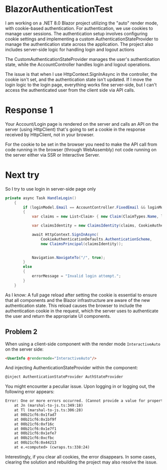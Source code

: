 # BlazorAuthenticationTest
I am working on a .NET 8.0 Blazor project utilizing the "auto" render mode, 
with cookie-based authentication. 
For authentication, we use cookies to manage user sessions. 
The authentication setup involves configuring cookie settings and implementing a custom AuthenticationStateProvider to manage the authentication state across the application. The project also includes server-side logic for handling login and logout actions

The CustomAuthenticationStateProvider manages the user's authentication state, while the AccountController handles login and logout operations.

The issue is that when I use HttpContext.SignInAsync in the controller, the cookie isn't set, and the authentication state isn't updated. If I move the login logic to the login page, everything works fine server-side, but I can't access the authenticated user from the client side via API calls.

# Response 1
Your Account/Login page is rendered on the server and calls an API on the server (using HttpClient) that's going to set a cookie in the response received by HttpClient, not in your browser.

For the cookie to be set in the browser you need to make the API call from code running in the browser (through WebAssembly) not code running on the server either via SSR or Interactive Server.

# Next try
So I try to use login in server-side page only
```csharp
private async Task HandleLogin()
    {
        if (loginModel.Email == AccountController.FixedEmail && loginModel.Password == AccountController.FixedPassword)
        {
            var claims = new List<Claim> { new Claim(ClaimTypes.Name, loginModel.Email) };

            var claimsIdentity = new ClaimsIdentity(claims, CookieAuthenticationDefaults.AuthenticationScheme);

            await HttpContext.SignInAsync(
                CookieAuthenticationDefaults.AuthenticationScheme,
                new ClaimsPrincipal(claimsIdentity));
            

            Navigation.NavigateTo("/", true);
        }
        else
        {
            errorMessage = "Invalid login attempt.";
        }
    }
```
As I know:
A full page reload after setting the cookie is essential to ensure that all components and the Blazor infrastructure are aware of the new authentication state. This reload causes the browser to include the authentication cookie in the request, which the server uses to authenticate the user and return the appropriate UI components.

## Problem 2

When using a client-side component with the render mode `InteractiveAuto` on the server side:

```html
<UserInfo @rendermode="InteractiveAuto"/>
```
And injecting AuthenticationStateProvider within the component:

```csharp
@inject AuthenticationStateProvider AuthStateProvider
```
You might encounter a peculiar issue. Upon logging in or logging out, the following error appears:

```txt
Error: One or more errors occurred. (Cannot provide a value for property 'AuthStateProvider' on type 'BlazorAuthenticationTest.Client.Components.UserInfo'. There is no registered service of type 'Microsoft.AspNetCore.Components.Authorization.AuthenticationStateProvider'.)
    at Jn (marshal-to-js.ts:349:18)
    at Tl (marshal-to-js.ts:306:28)
    at 00b21cf6:0x1fad7
    at 00b21cf6:0x1bf9f
    at 00b21cf6:0xf16c
    at 00b21cf6:0x1e7f1
    at 00b21cf6:0x1efe7
    at 00b21cf6:0xcfbc
    at 00b21cf6:0x44213
    at e.<computed> (cwraps.ts:338:24)
```

Interestingly, if you clear all cookies, the error disappears. In some cases, clearing the solution and rebuilding the project may also resolve the issue.